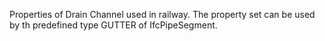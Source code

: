 Properties of Drain Channel used in railway. The property set can be used by th predefined type GUTTER of IfcPipeSegment.
